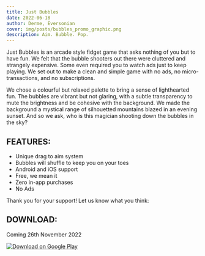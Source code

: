 ```yaml
---
title: Just Bubbles
date: 2022-06-18
author: Derme, Eversonian
cover: img/posts/bubbles_promo_graphic.png
description: Aim. Bubble. Pop.
---
```


Just Bubbles is an arcade style fidget game that asks nothing of you but to have fun. We felt that the bubble shooters out there were cluttered and strangely expensive. Some even required you to watch ads just to keep playing. We set out to make a clean and simple game with no ads, no micro-transactions, and no subscriptions.

We chose a colourful but relaxed palette to bring a sense of lighthearted fun. The bubbles are vibrant but not glaring, with a subtle transparency to mute the brightness and be cohesive with the background. We made the background a mystical range of silhouetted mountains blazed in an evening sunset. And so we ask, who is this magician shooting down the bubbles in the sky?

## FEATURES:
- Unique drag to aim system
- Bubbles will shuffle to keep you on your toes
- Android and iOS support
- Free, we mean it
- Zero in-app purchases
- No Ads

Thank you for your support! Let us know what you think:

## DOWNLOAD:

Coming 26th November 2022

[![Download on Google Play](/img/posts/en_google_play_download.png)](https://play.google.com/store/apps/details?id=com.frostcube.justbubbles)
